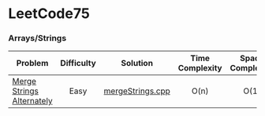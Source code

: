 # LeetCode75

### Arrays/Strings
| Problem | Difficulty | Solution | Time Complexity | Space Complexity |
| --------| :--------: |----------| :-------------: | :--------------: |
| [Merge Strings Alternately](https://leetcode.com/problems/merge-strings-alternately) | Easy | [mergeStrings.cpp](./mergeStrings.cpp) | O(n) | O(1) |